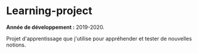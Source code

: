 # Learning-project
**Année de développement :** 2019-2020.</br>

Projet d'apprentissage que j'utilise pour appréhender et tester de nouvelles notions.
